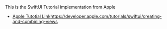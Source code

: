 This is the SwiftUI Tutorial implementation from Apple
- [Apple Tutotial Link](https://developer.apple.com/tutorials/swiftui/creating-and-combining-views)https://developer.apple.com/tutorials/swiftui/creating-and-combining-views

  
